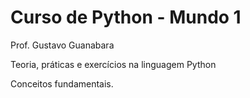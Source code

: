 # Curso de Python - Mundo 1

Prof. Gustavo Guanabara

Teoria, práticas e exercícios na linguagem Python

Conceitos fundamentais.
